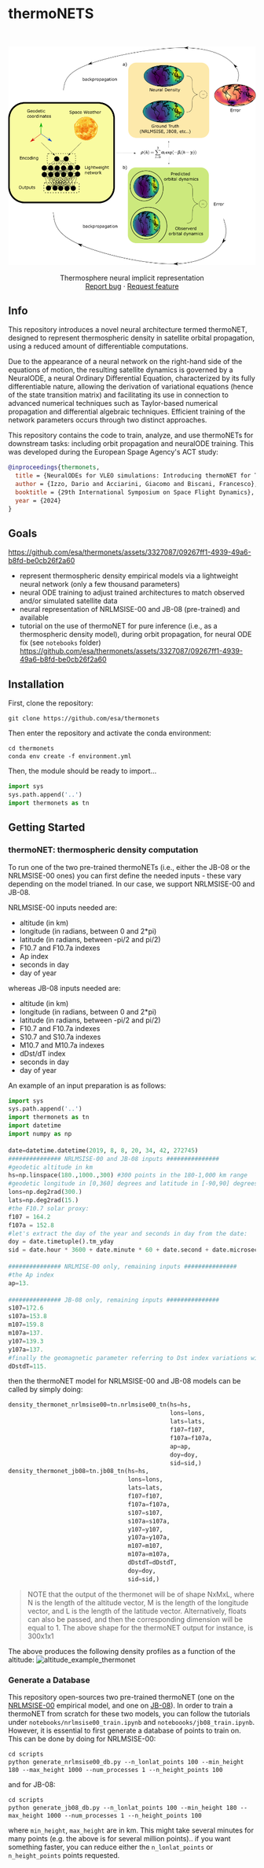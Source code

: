 # thermoNETS

<!-- PROJECT LOGO -->
<br />
<p align="center">
  <a href="https://github.com/esa/thermonets">
    <img src="figures/thermonets.png" alt="Logo" width="580">
  </a>
  <p align="center">
    Thermosphere neural implicit representation
    <br />
    <a href="https://github.com/esa/thermonets/issues/new/choose">Report bug</a>
    ·
    <a href="https://github.com/esa/thermonets/issues/new/choose">Request feature</a>
  </p>
</p>

## Info

This repository introduces a novel neural architecture termed thermoNET, designed to represent thermospheric density in satellite orbital propagation, using a reduced amount of differentiable computations.

Due to the appearance of a neural network on the right-hand side of the equations of motion, the resulting satellite dynamics is governed by a NeuralODE, a neural Ordinary Differential Equation, characterized by its fully differentiable nature, allowing the derivation of variational equations (hence of the state transition matrix) and facilitating its use in connection to advanced numerical techniques such as Taylor-based numerical propagation and differential algebraic techniques. Efficient training of the network parameters occurs through two distinct approaches.

This repository contains the code to train, analyze, and use thermoNETs for downstream tasks: including orbit propagation and neuralODE training. This was developed during the European Spage Agency's ACT study:

```bibtex
@inproceedings{thermonets,
  title = {NeuralODEs for VLEO simulations: Introducing thermoNET for Thermosphere Modeling},
  author = {Izzo, Dario and Acciarini, Giacomo and Biscani, Francesco},
  booktitle = {29th International Symposium on Space Flight Dynamics},
  year = {2024}
}
```
## Goals
https://github.com/esa/thermonets/assets/3327087/09267ff1-4939-49a6-b8fd-be0cb26f2a60

* represent thermospheric density empirical models via a lightweight neural network (only a few thousand parameters)
* neural ODE training to adjust trained architectures to match observed and/or simulated satellite data
* neural representation of NRLMSISE-00 and JB-08 (pre-trained) and available
* tutorial on the use of thermoNET for pure inference (i.e., as a thermospheric density model), during orbit propagation, for neural ODE fix (see `notebooks` folder)
https://github.com/esa/thermonets/assets/3327087/09267ff1-4939-49a6-b8fd-be0cb26f2a60

## Installation

First, clone the repository:

```console
git clone https://github.com/esa/thermonets
```

Then enter the repository and activate the conda environment:

```console
cd thermonets
conda env create -f environment.yml
```

Then, the module should be ready to import...

```Python
import sys
sys.path.append('..')
import thermonets as tn
```

## Getting Started

### thermoNET: thermospheric density computation

To run one of the two pre-trained thermoNETs (i.e., either the JB-08 or the NRLMSISE-00 ones) you can first define the needed inputs - these vary depending on the model trianed. In our case, we support NRLMSISE-00 and JB-08. 

NRLMSISE-00 inputs needed are:
* altitude (in km)
* longitude (in radians, between 0 and 2*pi)
* latitude (in radians, between -pi/2 and pi/2)
* F10.7 and F10.7a indexes
* Ap index
* seconds in day
* day of year

whereas JB-08 inputs needed are:
* altitude (in km)
* longitude (in radians, between 0 and 2*pi)
* latitude (in radians, between -pi/2 and pi/2)
* F10.7 and F10.7a indexes
* S10.7 and S10.7a indexes
* M10.7 and M10.7a indexes
* dDst/dT index
* seconds in day
* day of year

An example of an input preparation is as follows:
```Python
import sys
sys.path.append('..')
import thermonets as tn
import datetime
import numpy as np

date=datetime.datetime(2019, 8, 8, 20, 34, 42, 272745)
############### NRLMSISE-00 and JB-08 inputs ###############
#geodetic altitude in km
hs=np.linspace(180.,1000.,300) #300 points in the 180-1,000 km range
#geodetic longitude in [0,360] degrees and latitude in [-90,90] degrees --> in radians
lons=np.deg2rad(300.)
lats=np.deg2rad(15.)
#the F10.7 solar proxy:
f107 = 164.2
f107a = 152.8
#let's extract the day of the year and seconds in day from the date:
doy = date.timetuple().tm_yday
sid = date.hour * 3600 + date.minute * 60 + date.second + date.microsecond / 1e6

############### NRLMISE-00 only, remaining inputs ###############
#the Ap index
ap=13.

############### JB-08 only, remaining inputs ###############
s107=172.6
s107a=153.8
m107=159.8
m107a=137.
y107=139.3
y107a=137.
#finally the geomagnetic parameter referring to Dst index variations with the temperature: dDst /dT
dDstdT=115.
```

then the thermoNET model for NRLMSISE-00 and JB-08 models can be called by simply doing:
```Python
density_thermonet_nrlmsise00=tn.nrlmsise00_tn(hs=hs,
                                              lons=lons,
                                              lats=lats,
                                              f107=f107,
                                              f107a=f107a,
                                              ap=ap,
                                              doy=doy,
                                              sid=sid,)
density_thermonet_jb08=tn.jb08_tn(hs=hs,
                                  lons=lons,
                                  lats=lats,
                                  f107=f107,
                                  f107a=f107a,
                                  s107=s107,
                                  s107a=s107a,
                                  y107=y107,
                                  y107a=y107a,
                                  m107=m107,
                                  m107a=m107a,
                                  dDstdT=dDstdT,
                                  doy=doy,
                                  sid=sid,)
```
> NOTE that the output of the thermonet will be of shape NxMxL, where N is the length of the altitude vector, M is the length of the longitude vector, and L is the length of the latitude vector.
> Alternatively, floats can also be passed, and then the corresponding dimension will be equal to 1. The above shape for the thermoNET output for instance, is 300x1x1

The above produces the following density profiles as a function of the altitude:
![altitude_example_thermonet](https://github.com/esa/thermonets/assets/33602846/e61605e5-18ea-477e-9c15-11b507e698c1)



### Generate a Database
This repository open-sources two pre-trained thermoNET (one on the [NRLMSISE-00](https://pypi.org/project/nrlmsise00/) empirical model, and one on [JB-08](https://github.com/lcx366/ATMOS/tree/master)). In order to train a thermoNET from scratch for these two models, you can follow the tutorials under `notebooks/nrlmsise00_train.ipynb` and `noteboooks/jb08_train.ipynb`. However, it is essential to first generate a database of points to train on. This can be done by doing for NRLMSISE-00:

```console
cd scripts
python generate_nrlmsise00_db.py --n_lonlat_points 100 --min_height 180 --max_height 1000 --num_processes 1 --n_height_points 100
```

and for JB-08:
```console
cd scripts
python generate_jb08_db.py --n_lonlat_points 100 --min_height 180 --max_height 1000 --num_processes 1 --n_height_points 100
```
where `min_height`, `max_height` are in km. This might take several minutes for many points (e.g. the above is for several million points).. if you want something faster, you can reduce either the `n_lonlat_points` or `n_height_points` points requested.



